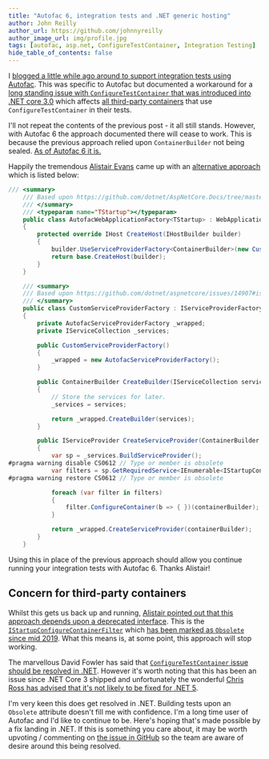 ```yaml
---
title: "Autofac 6, integration tests and .NET generic hosting"
author: John Reilly
author_url: https://github.com/johnnyreilly
author_image_url: img/profile.jpg
tags: [autofac, asp.net, ConfigureTestContainer, Integration Testing]
hide_table_of_contents: false
---
```

I [blogged a little while ago around to support integration tests using Autofac](<https://blog.johnnyreilly.com/2020/05/autofac-webapplicationfactory-and.html>). This was specific to Autofac but documented a workaround for a [long standing issue with `ConfigureTestContainer` that was introduced into .NET core 3.0](<https://github.com/dotnet/aspnetcore/issues/14907>) which affects [all third-party containers](<https://docs.microsoft.com/en-us/aspnet/core/fundamentals/dependency-injection?view=aspnetcore-3.1#default-service-container-replacement>) that use `ConfigureTestContainer` in their tests.

I'll not repeat the contents of the previous post - it all still stands. However, with Autofac 6 the approach documented there will cease to work. This is because the previous approach relied upon `ContainerBuilder` not being sealed. [As of Autofac 6 it is.](<https://github.com/autofac/Autofac/issues/1120>)

Happily the tremendous [Alistair Evans](<https://twitter.com/evocationist>) came up with an [alternative approach](<https://github.com/autofac/Autofac/issues/1207#issuecomment-701961371>) which is listed below:

```cs
/// <summary>
    /// Based upon https://github.com/dotnet/AspNetCore.Docs/tree/master/aspnetcore/test/integration-tests/samples/3.x/IntegrationTestsSample
    /// </summary>
    /// <typeparam name="TStartup"></typeparam>
    public class AutofacWebApplicationFactory<TStartup> : WebApplicationFactory<TStartup> where TStartup : class
    {
        protected override IHost CreateHost(IHostBuilder builder)
        {
            builder.UseServiceProviderFactory<ContainerBuilder>(new CustomServiceProviderFactory());
            return base.CreateHost(builder);
        }
    }

    /// <summary>
    /// Based upon https://github.com/dotnet/aspnetcore/issues/14907#issuecomment-620750841 - only necessary because of an issue in ASP.NET Core
    /// </summary>
    public class CustomServiceProviderFactory : IServiceProviderFactory<ContainerBuilder>
    {
        private AutofacServiceProviderFactory _wrapped;
        private IServiceCollection _services;

        public CustomServiceProviderFactory()
        {
            _wrapped = new AutofacServiceProviderFactory();
        }

        public ContainerBuilder CreateBuilder(IServiceCollection services)
        {
            // Store the services for later.
            _services = services;

            return _wrapped.CreateBuilder(services);
        }

        public IServiceProvider CreateServiceProvider(ContainerBuilder containerBuilder)
        {
            var sp = _services.BuildServiceProvider();
#pragma warning disable CS0612 // Type or member is obsolete
            var filters = sp.GetRequiredService<IEnumerable<IStartupConfigureContainerFilter<ContainerBuilder>>>();
#pragma warning restore CS0612 // Type or member is obsolete

            foreach (var filter in filters)
            {
                filter.ConfigureContainer(b => { })(containerBuilder);
            }

            return _wrapped.CreateServiceProvider(containerBuilder);
        }        
    }
```

Using this in place of the previous approach should allow you continue running your integration tests with Autofac 6. Thanks Alistair!

 ## Concern for third-party containers

Whilst this gets us back up and running, [Alistair pointed out that this approach depends upon a deprecated interface](<https://github.com/autofac/Autofac/issues/1207#issuecomment-702250044>). This is the [`IStartupConfigureContainerFilter`](<https://docs.microsoft.com/en-us/dotnet/api/microsoft.aspnetcore.hosting.istartupconfigurecontainerfilter-1.configurecontainer?view=aspnetcore-3.1>) which [has been marked as `Obsolete` since mid 2019](<https://github.com/dotnet/aspnetcore/pull/11505>). What this means is, at some point, this approach will stop working.

The marvellous David Fowler has said that [`ConfigureTestContainer` issue should be resolved in .NET](<https://github.com/autofac/Autofac/issues/1207#issuecomment-702361608>). However it's worth noting that this has been an issue since .NET Core 3 shipped and unfortunately the wonderful [Chris Ross has advised that it's not likely to be fixed for .NET 5](<https://github.com/dotnet/aspnetcore/issues/14907#issuecomment-702287717>).

I'm very keen this does get resolved in .NET. Building tests upon an `Obsolete` attribute doesn't fill me with confidence. I'm a long time user of Autofac and I'd like to continue to be. Here's hoping that's made possible by a fix landing in .NET. If this is something you care about, it may be worth upvoting / commenting on [the issue in GitHub](<https://github.com/dotnet/aspnetcore/issues/14907>) so the team are aware of desire around this being resolved.


